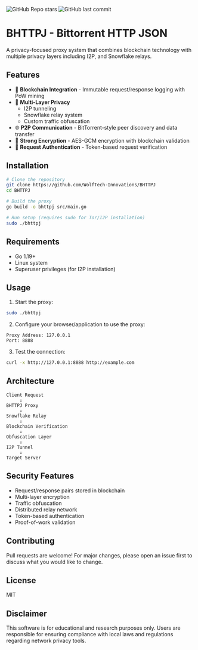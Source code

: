 ![GitHub Repo stars](https://img.shields.io/github/stars/WolfTech-Innovations/BHTTPJ?style=social)
![GitHub last commit](https://img.shields.io/github/last-commit/WolfTech-Innovations/BHTTPJ)
# BHTTPJ - Bittorrent HTTP JSON

A privacy-focused proxy system that combines blockchain technology with multiple privacy layers including I2P, and Snowflake relays.

## Features

- 🔗 **Blockchain Integration** - Immutable request/response logging with PoW mining
- 🧅 **Multi-Layer Privacy**
  - I2P tunneling
  - Snowflake relay system
  - Custom traffic obfuscation
- 🌐 **P2P Communication** - BitTorrent-style peer discovery and data transfer
- 🔐 **Strong Encryption** - AES-GCM encryption with blockchain validation
- 🎯 **Request Authentication** - Token-based request verification

## Installation

```bash
# Clone the repository
git clone https://github.com/WolfTech-Innovations/BHTTPJ
cd BHTTPJ

# Build the proxy
go build -o bhttpj src/main.go

# Run setup (requires sudo for Tor/I2P installation)
sudo ./bhttpj
```

## Requirements

- Go 1.19+
- Linux system
- Superuser privileges (for I2P installation)

## Usage

1. Start the proxy:
```bash
sudo ./bhttpj
```

2. Configure your browser/application to use the proxy:
```
Proxy Address: 127.0.0.1
Port: 8888
```

3. Test the connection:
```bash
curl -x http://127.0.0.1:8888 http://example.com
```

## Architecture

```
Client Request
     ↓
BHTTPJ Proxy
     ↓
Snowflake Relay
     ↓
Blockchain Verification
     ↓
Obfuscation Layer
     ↓
I2P Tunnel
     ↓
Target Server
```

## Security Features

- Request/response pairs stored in blockchain
- Multi-layer encryption
- Traffic obfuscation
- Distributed relay network
- Token-based authentication
- Proof-of-work validation

## Contributing

Pull requests are welcome! For major changes, please open an issue first to discuss what you would like to change.

## License

MIT

## Disclaimer

This software is for educational and research purposes only. Users are responsible for ensuring compliance with local laws and regulations regarding network privacy tools.
